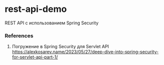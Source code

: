 # rest-api-demo
REST API с использованием Spring Security

### References
1. Погружение в Spring Security для Servlet API https://alexkosarev.name/2023/05/27/deep-dive-into-spring-security-for-servlet-api-part-1/
